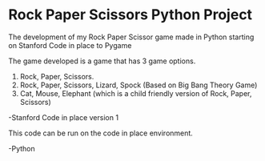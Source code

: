 # Rock Paper Scissors Python Project
The development of my Rock Paper Scissor game made in Python starting on Stanford Code in place to Pygame

The game developed is a game that has 3 game options. 
1) Rock, Paper, Scissors.
2) Rock, Paper, Scissors, Lizard, Spock (Based on Big Bang Theory Game)
3) Cat, Mouse, Elephant (which is a child friendly version of Rock, Paper, Scissors)

-Stanford Code in place version 1

This code can be run on the code in place environment.

-Python 
